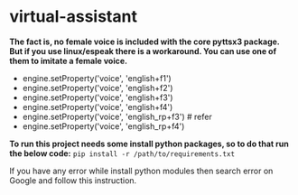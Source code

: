 # virtual-assistant


**The fact is, no female voice is included with the core pyttsx3 package. But if you use linux/espeak there is a workaround. You can use one of them to imitate a female voice.**
- engine.setProperty('voice', 'english+f1')
- engine.setProperty('voice', 'english+f2')
- engine.setProperty('voice', 'english+f3')
- engine.setProperty('voice', 'english+f4')
- engine.setProperty('voice', 'english_rp+f3') # refer
- engine.setProperty('voice', 'english_rp+f4')

**To run this project needs some install python packages, so to do that run the below code:**
`pip install -r /path/to/requirements.txt`

If you have any error while install python modules then search error on Google and follow this instruction.
